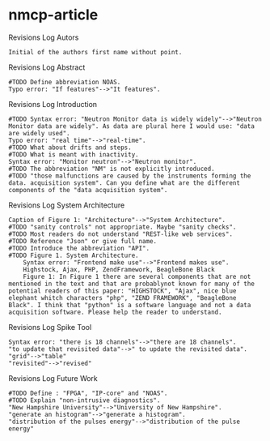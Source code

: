 nmcp-article
==
Revisions Log Autors

    Initial of the authors first name without point.
Revisions Log Abstract

    #TODO Define abbreviation NOAS.
    Typo error: "If features"-->"It features".
Revisions Log Introduction

    #TODO Syntax error: "Neutron Monitor data is widely widely"-->"Neutron Monitor data are widely". As data are plural here I would use: "data are widely used".
    Typo error: "real time"-->"real-time".
    #TODO What about drifts and steps.
    #TODO What is meant with inactivity.
    Syntax error: "Monitor neutron"-->"Neutron monitor".
    #TODO The abbreviation "NM" is not explicitly introduced.
    #TODO "those malfunctions are caused by the instruments forming the data. acquisition system". Can you define what are the different components of the "data acquisition system".
Revisions Log System Architecture
    
    Caption of Figure 1: "Architecture"-->"System Architecture".
    #TODO "sanity controls" not appropriate. Maybe "sanity checks".
    #TODO Most readers do not understand "REST-like web services".
    #TODO Reference "Json" or give full name.
    #TODO Introduce the abbreviation "API".
    #TODO Figure 1. System Architecture.
        Syntax error: "Frontend make use"-->"Frontend makes use".
        Highstock, Ajax, PHP, ZendFramework, BeagleBone Black
        Figure 1: In Figure 1 there are several components that are not mentioned in the text and that are probablynot known for many of the potential readers of this paper: "HIGHSTOCK", "Ajax", nice blue elephant whitch characters "php", "ZEND FRAMEWORK", "BeagleBone Black". I think that "python" is a software language and not a data acquisition software. Please help the reader to understand.
Revisions Log Spike Tool

    Syntax error: "there is 18 channels"-->"there are 18 channels".
    "to update that revisited data"-->" to update the revisited data".
    "grid"-->"table"
    "revisited"-->"revised"
Revisions Log Future Work

    #TODO Define : "FPGA", "IP-core" and "NOAS".
    #TODO Explain "non-intrusive diagnostics".
    "New Hampshire University"-->"University of New Hampshire".
    "generate an histogram"-->"generate a histogram".
    "distribution of the pulses energy"-->"distribution of the pulse energy"
